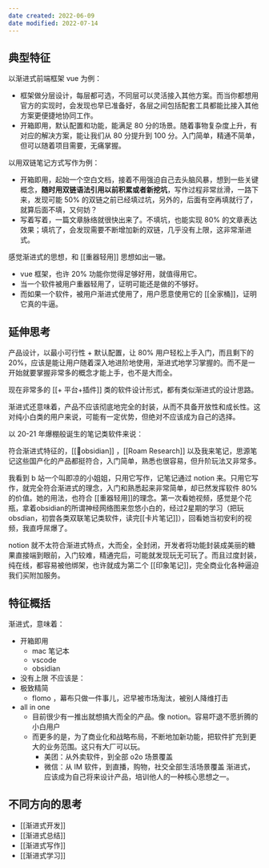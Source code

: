 ```yaml
---
date created: 2022-06-09
date modified: 2022-07-14
---
```


## 典型特征

以渐进式前端框架 vue 为例：

- 框架做分层设计，每层都可选，不同层可以灵活接入其他方案。而当你都想用官方的实现时，会发现也早已准备好，各层之间包括配套工具都能比接入其他方案更便捷地协同工作。
- 开箱即用，默认配置和功能，能满足 80 分的场景。随着事物复杂度上升，有对应的解决方案，能让我们从 80 分提升到 100 分。入门简单，精通不简单，但可以随着项目需要，无痛掌握。

以用双链笔记方式写作为例：

- 开箱即用，起始一个空白文档，接着不用强迫自己去头脑风暴，想到一些关键概念，**随时用双链语法引用以前积累或者新挖坑**，写作过程非常丝滑，一路下来，发现可能 50% 的双链之前已经填过坑，另外的，后面有空再填就行了，就算后面不填，又何妨？
- 写着写着，一篇文章脉络就很快出来了。不填坑，也能实现 80% 的文章表达效果；填坑了，会发现需要不断增加新的双链，几乎没有上限，这非常渐进式。

感觉渐进式的思想，和 [[重器轻用]] 思想如出一辙。

- vue 框架，也许 20% 功能你觉得足够好用，就值得用它。
- 当一个软件被用户重器轻用了，证明可能还是做的不够好。
- 而如果一个软件，被用户渐进式使用了，用户愿意使用它的 [[全家桶]]，证明它真的牛逼。

## 延伸思考

产品设计，以最小可行性 + 默认配置，让 80% 用户轻松上手入门，而且剩下的 20%，应该是能让用户随着深入地进阶地使用，渐进式地学习掌握的。而不是一开始就要掌握非常多的概念才能上手，也不是大而全。

现在非常多的 [[+ 平台+插件]] 类的软件设计形式，都有类似渐进式的设计思路。

渐进式还意味着，产品不应该彻底地完全的封装，从而不具备开放性和成长性。这对纯小白类的用户来说，可能有一定优势，但绝对不应该成为自己的选择。

以 20-21 年爆棚般诞生的笔记类软件来说：

符合渐进式特征的，[[🤖obsidian]] ，[[Roam Research]] 以及我来笔记，思源笔记这些国产化的产品都挺符合，入门简单，熟悉也很容易，但升阶玩法又非常多。

我看到 b 站一个叫即凉的小姐姐，只用它写作，记笔记通过 notion 来。只用它写作，就完全符合渐进式的理念，入门和熟悉起来非常简单，却已然发挥软件 80% 的价值。她的用法，也符合 [[重器轻用]]的理念。第一次看她视频，感觉是个花瓶，拿着obsidian的所谓神经网络图来忽悠小白的，经过2星期的学习（把玩obsdian，初尝各类双联笔记类软件，读完[[卡片笔记]]），回看她当初安利的视频，我直呼屌爆了。

notion 就不太符合渐进式特点，大而全，全封闭，开发者将功能封装成美丽的糖果直接端到眼前，入门较难，精通完后，可能就发现玩无可玩了。而且过度封装，纯在线，都容易被他绑架，也许就成为第二个 [[印象笔记]]，完全商业化各种逼迫我们买附加服务。

## 特征概括

渐进式，意味着：

- 开箱即用
	- mac 笔记本
	- vscode
	- obsidian
- 没有上限
不应该是：
- 极致精简
	- flomo ，幕布只做一件事儿，迟早被市场淘汰，被别人降维打击
- all in one
	- 目前很少有一推出就想搞大而全的产品。像 notion。容易吓退不愿折腾的小白用户
	- 而更多的是，为了商业化和战略布局，不断地加新功能，把软件扩充到更大的业务范围。这只有大厂可以玩。
		- 美团：从外卖软件，到全部 o2o 场景覆盖
		- 微信：从 IM 软件，到直播，购物，社交全部生活场景覆盖
渐进式，应该成为自己将来设计产品，培训他人的一种核心思想之一。

## 不同方向的思考

- [[渐进式开发]]
- [[渐进式总结]]
- [[渐进式写作]]
- [[渐进式学习]]

